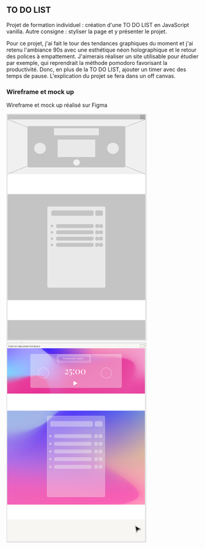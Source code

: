 ## TO DO LIST

Projet de formation individuel : création d'une TO DO LIST en JavaScript vanilla.
Autre consigne : styliser la page et y présenter le projet.

Pour ce projet, j'ai fait le tour des tendances graphiques du moment et j'ai retenu l'ambiance 90s avec une esthétique néon holographique et le retour des polices à empattement.
J'aimerais réaliser un site utilisable pour étudier par exemple, qui reprendrait la méthode pomodoro favorisant la productivité. Donc, en plus de la TO DO LIST, ajouter un timer avec des temps de pause.
L'explication du projet se fera dans un off canvas.

### Wireframe et mock up

Wireframe et mock up réalisé sur Figma

![wireframe](figma/wireframe.png)
![maquette](figma/maquette.png)